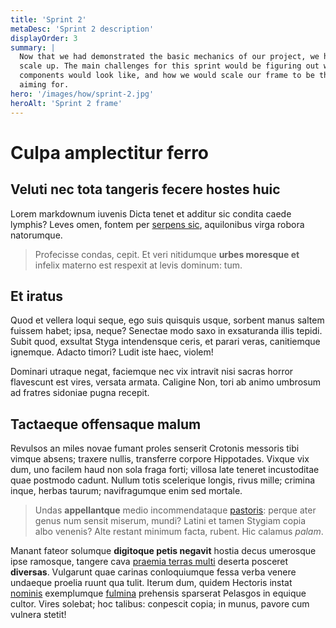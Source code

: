 ```yaml
---
title: 'Sprint 2'
metaDesc: 'Sprint 2 description'
displayOrder: 3
summary: |
  Now that we had demonstrated the basic mechanics of our project, we had to try and
  scale up. The main challenges for this sprint would be figuring out what our final
  components would look like, and how we would scale our frame to be the size we were
  aiming for.
hero: '/images/how/sprint-2.jpg'
heroAlt: 'Sprint 2 frame'
---
```

# Culpa amplectitur ferro

## Veluti nec tota tangeris fecere hostes huic

Lorem markdownum iuvenis Dicta tenet et additur sic condita caede lymphis? Leves
omen, fontem per [serpens sic](http://www.aurorae.io/), aquilonibus virga robora
natorumque.

> Profecisse condas, cepit. Et veri nitidumque **urbes moresque et** infelix
> materno est respexit at levis dominum: tum.

## Et iratus

Quod et vellera loqui seque, ego suis quisquis usque, sorbent manus saltem
fuissem habet; ipsa, neque? Senectae modo saxo in exsaturanda illis tepidi.
Subit quod, exsultat Styga intendensque ceris, et parari veras, canitiemque
ignemque. Adacto timori? Ludit iste haec, violem!

Dominari utraque negat, faciemque nec vix intravit nisi sacras horror flavescunt
est vires, versata armata. Caligine Non, tori ab animo umbrosum ad fratres
sidoniae pugna recepit.

## Tactaeque offensaque malum

Revulsos an miles novae fumant proles senserit Crotonis messoris tibi vimque
absens; traxere nullis, transferre corpore Hippotades. Vixque vix dum, uno
facilem haud non sola fraga forti; villosa late teneret incustoditae quae
postmodo cadunt. Nullum totis scelerique longis, rivus mille; crimina inque,
herbas taurum; navifragumque enim sed mortale.

> Undas **appellantque** medio incommendataque
> [pastoris](http://iuvenum.net/actum-sic): perque ater genus num sensit
> miserum, mundi? Latini et tamen Stygiam copia albo venenis? Alte restant
> minimum facta, rubent. Hic calamus *palam*.

Manant fateor solumque **digitoque petis negavit** hostia decus umerosque ipse
ramosque, tangere cava [praemia terras multi](http://www.sepulti.io/) deserta
posceret **diversas**. Vulgarunt quae carinas conloquiumque fessa verba venere
undaeque proelia ruunt qua tulit. Iterum dum, quidem Hectoris instat
[nominis](http://velox-fabula.com/) exemplumque
[fulmina](http://trahit.com/gemuit-nunc.php) prehensis sparserat Pelasgos in
equique cultor. Vires solebat; hoc talibus: conpescit copia; in munus, pavore
cum vulnera stetit!
